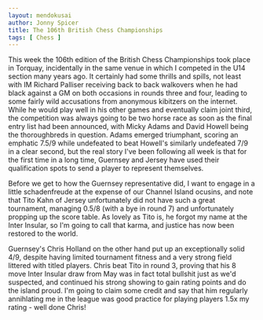 ```yaml
---
layout: mendokusai
author: Jonny Spicer
title: The 106th British Chess Championships
tags: [ Chess ]
---
```

This week the 106th edition of the British Chess Championships took place in Torquay, incidentally in the same venue in which I competed in the U14 section many years ago.
It certainly had some thrills and spills, not least with IM Richard Palliser receiving back to back walkovers when he had black against a GM on both occasions in rounds three
and four, leading to some fairly wild accusations from anonymous kibitzers on the internet. While he would play well in his other games and eventually claim joint third, the
competition was always going to be two horse race as soon as the final entry list had been announced, with Micky Adams and David Howell being the thoroughbreds in question.
Adams emerged triumphant, scoring an emphatic 7.5/9 while undefeated to beat Howell's similarly undefeated 7/9 in a clear second, but the real story I've been following all
week is that for the first time in a long time, Guernsey and Jersey have used their qualification spots to send a player to represent themselves.

Before we get to how the Guernsey representative did, I want to engage in a little schadenfreude at the expense of our Channel Island ocusins, and note that Tito Kahn of Jersey
unfortunately did not have such a great tournament, managing 0.5/8 (with a bye in round 7) and unfortunately propping up the score table. As lovely as Tito is, he forgot my name
at the Inter Insular, so I'm going to call that karma, and justice has now been restored to the world.

Guernsey's Chris Holland on the other hand put up an exceptionally solid 4/9, despite having limited tournament fitness and a very strong field littered with titled players. Chris beat
Tito in round 3, proving that his 8 move Inter Insular draw from May was in fact total bullshit just as we'd suspected, and continued his strong showing to gain rating points and do the
island proud. I'm going to claim some credit and say that him regularly annihlating me in the league was good practice for playing players 1.5x my rating - well done Chris!
